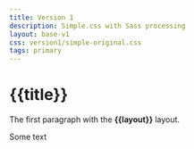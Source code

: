```yaml
---
title: Version 1
description: Simple.css with Sass processing
layout: base-v1
css: version1/simple-original.css
tags: primary
---
```

# {{title}}
The first paragraph with the **{{layout}}** layout.

Some text